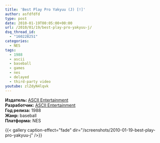 ```yaml
---
title: 'Best Play Pro Yakyuu (J) [!]'
author: asfdfdfd
type: post
date: 2010-01-19T00:05:00+00:00
url: /2010/01/19/best-play-pro-yakyuu-j/
dsq_thread_id:
  - "160228251"
categories:
  - NES
tags:
  - 1988
  - ascii
  - baseball
  - games
  - nes
  - delayed
  - third-party video  
youtube: zlZdyN4lqvk  
---
```

**Издатель:** [ASCII Entertainment][1]  
**Разработчик:** [ASCII Entertainment][1]  
**Год релиза:** 1988  
**Жанр:** baseball  
**Платформа:** NES

<!--more-->

{{< gallery caption-effect="fade" dir="/screenshots/2010-01-19-best-play-pro-yakyuu-j" />}}

 [1]: https://www.mobygames.com/company/ascii-entertainment-software-inc